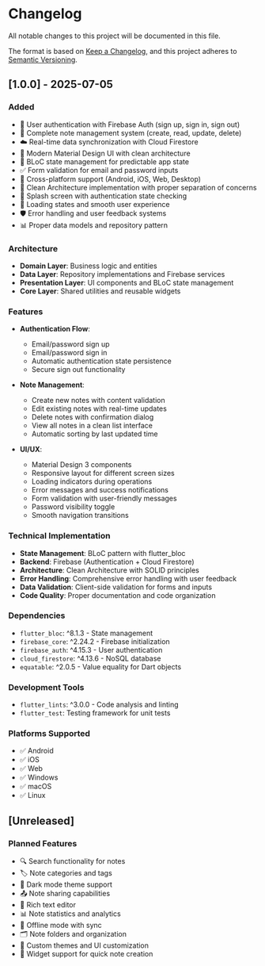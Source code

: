 # Changelog

All notable changes to this project will be documented in this file.

The format is based on [Keep a Changelog](https://keepachangelog.com/en/1.0.0/),
and this project adheres to [Semantic Versioning](https://semver.org/spec/v2.0.0.html).

## [1.0.0] - 2025-07-05

### Added
- 🔐 User authentication with Firebase Auth (sign up, sign in, sign out)
- 📝 Complete note management system (create, read, update, delete)
- ☁️ Real-time data synchronization with Cloud Firestore
- 🎨 Modern Material Design UI with clean architecture
- 🔄 BLoC state management for predictable app state
- ✅ Form validation for email and password inputs
- 📱 Cross-platform support (Android, iOS, Web, Desktop)
- 🎯 Clean Architecture implementation with proper separation of concerns
- 🚀 Splash screen with authentication state checking
- 💫 Loading states and smooth user experience
- 🛡️ Error handling and user feedback systems
- 📊 Proper data models and repository pattern

### Architecture
- **Domain Layer**: Business logic and entities
- **Data Layer**: Repository implementations and Firebase services
- **Presentation Layer**: UI components and BLoC state management
- **Core Layer**: Shared utilities and reusable widgets

### Features
- **Authentication Flow**:
  - Email/password sign up
  - Email/password sign in
  - Automatic authentication state persistence
  - Secure sign out functionality

- **Note Management**:
  - Create new notes with content validation
  - Edit existing notes with real-time updates
  - Delete notes with confirmation dialog
  - View all notes in a clean list interface
  - Automatic sorting by last updated time

- **UI/UX**:
  - Material Design 3 components
  - Responsive layout for different screen sizes
  - Loading indicators during operations
  - Error messages and success notifications
  - Form validation with user-friendly messages
  - Password visibility toggle
  - Smooth navigation transitions

### Technical Implementation
- **State Management**: BLoC pattern with flutter_bloc
- **Backend**: Firebase (Authentication + Cloud Firestore)
- **Architecture**: Clean Architecture with SOLID principles
- **Error Handling**: Comprehensive error handling with user feedback
- **Data Validation**: Client-side validation for forms and inputs
- **Code Quality**: Proper documentation and code organization

### Dependencies
- `flutter_bloc`: ^8.1.3 - State management
- `firebase_core`: ^2.24.2 - Firebase initialization
- `firebase_auth`: ^4.15.3 - User authentication
- `cloud_firestore`: ^4.13.6 - NoSQL database
- `equatable`: ^2.0.5 - Value equality for Dart objects

### Development Tools
- `flutter_lints`: ^3.0.0 - Code analysis and linting
- `flutter_test`: Testing framework for unit tests

### Platforms Supported
- ✅ Android
- ✅ iOS  
- ✅ Web
- ✅ Windows
- ✅ macOS
- ✅ Linux

## [Unreleased]

### Planned Features
- 🔍 Search functionality for notes
- 🏷️ Note categories and tags
- 🌙 Dark mode theme support
- 📤 Note sharing capabilities
- 📝 Rich text editor
- 📊 Note statistics and analytics
- 🔄 Offline mode with sync
- 🗂️ Note folders and organization
- 🎨 Custom themes and UI customization
- 📱 Widget support for quick note creation
